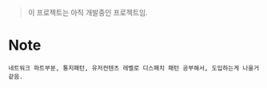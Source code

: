

> 이 프로젝트는 아직 개발중인 프로젝트임.



# Note

```
네트워크 파트부분, 통지패턴, 유저컨텐츠 레벨로 디스패치 패턴 공부해서, 도입하는게 나을거같음.
```

